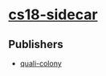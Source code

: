 # [cs18-sidecar](https://pypi.org/project/cs18-sidecar)



## Publishers
- [quali-colony](https://pypi.org/user/quali-colony)

